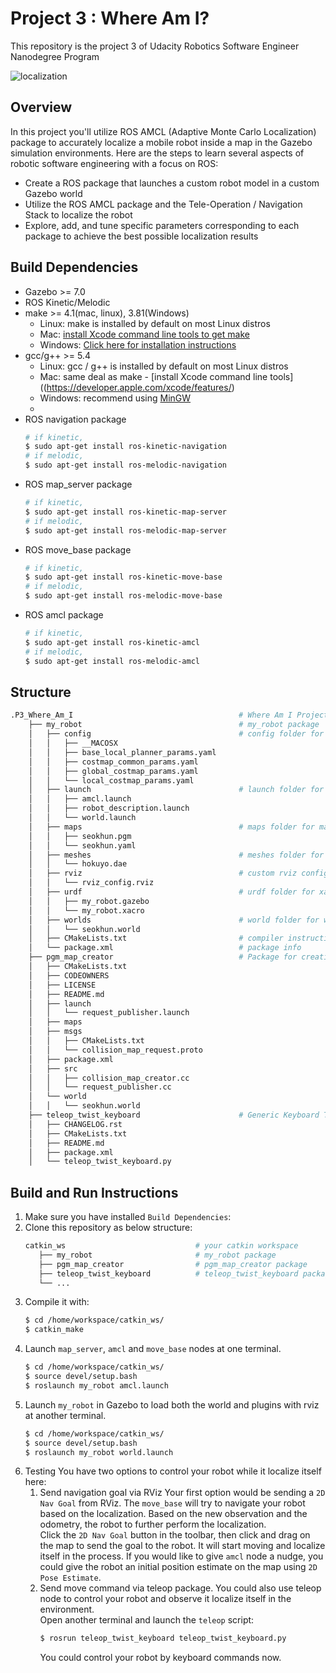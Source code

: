 # Project 3 : Where Am I?
This repository is the project 3 of Udacity Robotics Software Engineer Nanodegree Program

![localization](https://user-images.githubusercontent.com/73100569/139944066-eecb88d1-77ce-4c21-bb00-ab35a7d548bb.gif)

## Overview

In this project you'll utilize ROS AMCL (Adaptive Monte Carlo Localization) package to accurately localize a mobile robot inside a map in the Gazebo simulation environments. Here are the steps to learn several aspects of robotic software engineering with a focus on ROS:  
* Create a ROS package that launches a custom robot model in a custom Gazebo world  
* Utilize the ROS AMCL package and the Tele-Operation / Navigation Stack to localize the robot  
* Explore, add, and tune specific parameters corresponding to each package to achieve the best possible localization results  

## Build Dependencies  
* Gazebo >= 7.0  
* ROS Kinetic/Melodic  
* make >= 4.1(mac, linux), 3.81(Windows)
  * Linux: make is installed by default on most Linux distros
  * Mac: [install Xcode command line tools to get make](https://developer.apple.com/xcode/features/)
  * Windows: [Click here for installation instructions](http://gnuwin32.sourceforge.net/packages/make.htm)
* gcc/g++ >= 5.4
  * Linux: gcc / g++ is installed by default on most Linux distros
  * Mac: same deal as make - [install Xcode command line tools]((https://developer.apple.com/xcode/features/)
  * Windows: recommend using [MinGW](http://www.mingw.org/)
  * 
* ROS navigation package  
   ```bash
   # if kinetic,
   $ sudo apt-get install ros-kinetic-navigation
   # if melodic,
   $ sudo apt-get install ros-melodic-navigation
   ```
* ROS map_server package  
   ```bash
   # if kinetic,
   $ sudo apt-get install ros-kinetic-map-server
   # if melodic,
   $ sudo apt-get install ros-melodic-map-server
   ```
* ROS move_base package  
   ```bash
   # if kinetic,
   $ sudo apt-get install ros-kinetic-move-base
   # if melodic,
   $ sudo apt-get install ros-melodic-move-base
   ```
* ROS amcl package  
   ```bash
   # if kinetic,
   $ sudo apt-get install ros-kinetic-amcl
   # if melodic,
   $ sudo apt-get install ros-melodic-amcl
   ```

## Structure
```bash
.P3_Where_Am_I                                     # Where Am I Project
    ├── my_robot                                   # my_robot package                  
    │   ├── config                                 # config folder for configuration files of move_base package
    │   │   ├── __MACOSX
    │   │   ├── base_local_planner_params.yaml
    │   │   ├── costmap_common_params.yaml
    │   │   ├── global_costmap_params.yaml
    │   │   └── local_costmap_params.yaml 
    │   ├── launch                                 # launch folder for launch files   
    │   │   ├── amcl.launch
    │   │   ├── robot_description.launch
    │   │   └── world.launch
    │   ├── maps                                   # maps folder for maps  
    │   │   ├── seokhun.pgm
    │   │   └── seokhun.yaml
    │   ├── meshes                                 # meshes folder for sensors
    │   │   └── hokuyo.dae
    │   ├── rviz                                   # custom rviz configuration files
    │   │   └── rviz_config.rviz
    │   ├── urdf                                   # urdf folder for xarco files
    │   │   ├── my_robot.gazebo
    │   │   └── my_robot.xacro
    │   ├── worlds                                 # world folder for world files
    │   │   └── seokhun.world
    │   ├── CMakeLists.txt                         # compiler instructions
    │   └── package.xml                            # package info
    ├── pgm_map_creator                            # Package for creating pgm map from Gazebo world file for ROS localization
    │   ├── CMakeLists.txt
    │   ├── CODEOWNERS
    │   ├── LICENSE
    │   ├── README.md
    │   ├── launch
    │   │   └── request_publisher.launch
    │   ├── maps
    │   ├── msgs
    │   │   ├── CMakeLists.txt
    │   │   └── collision_map_request.proto
    │   ├── package.xml
    │   ├── src
    │   │   ├── collision_map_creator.cc
    │   │   └── request_publisher.cc
    │   └── world
    │   │   └── seokhun.world
    ├── teleop_twist_keyboard                      # Generic Keyboard Teleop for ROS
    │   ├── CHANGELOG.rst
    │   ├── CMakeLists.txt
    │   ├── README.md
    │   ├── package.xml
    │   └── teleop_twist_keyboard.py
```

## Build and Run Instructions
1. Make sure you have installed `Build Dependencies`:
2. Clone this repository as below structure:
   ```bash
   catkin_ws                             # your catkin workspace
      ├── my_robot                       # my_robot package                   
      ├── pgm_map_creator                # pgm_map_creator package      
      ├── teleop_twist_keyboard          # teleop_twist_keyboard package           
      └── ...
   ```
3. Compile it with:
   ```bash
   $ cd /home/workspace/catkin_ws/
   $ catkin_make
   ```
4. Launch `map_server`, `amcl` and `move_base` nodes at one terminal.
   ```bash
   $ cd /home/workspace/catkin_ws/
   $ source devel/setup.bash
   $ roslaunch my_robot amcl.launch
   ```
5. Launch `my_robot` in Gazebo to load both the world and plugins with rviz at another terminal.
   ```bash
   $ cd /home/workspace/catkin_ws/
   $ source devel/setup.bash
   $ roslaunch my_robot world.launch
   ```
6. Testing
   You have two options to control your robot while it localize itself here:
      1. Send navigation goal via RViz
         Your first option would be sending a `2D Nav Goal` from RViz. The `move_base` will try to navigate your robot based on the localization. Based on the new observation and the odometry, the robot to further perform the localization.  
         Click the `2D Nav Goal` button in the toolbar, then click and drag on the map to send the goal to the robot. It will start moving and localize itself in the process. If you would like to give `amcl` node a nudge, you could give the robot an initial position estimate on the map using `2D Pose Estimate`.  
      2. Send move command via teleop package.
         You could also use teleop node to control your robot and observe it localize itself in the environment.  
         Open another terminal and launch the `teleop` script:  
         ```bash
         $ rosrun teleop_twist_keyboard teleop_twist_keyboard.py
         ```
         You could control your robot by keyboard commands now.

